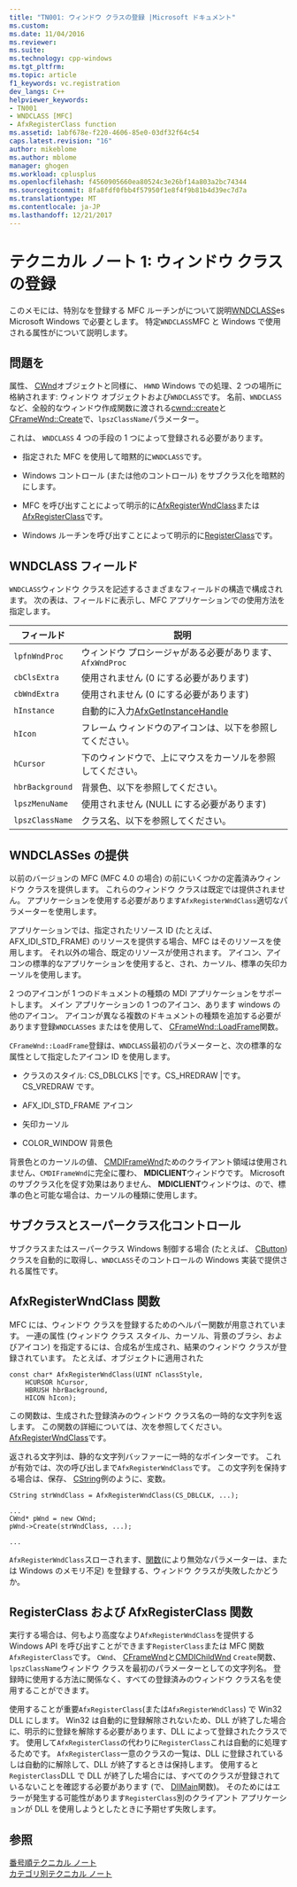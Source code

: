 ```yaml
---
title: "TN001: ウィンドウ クラスの登録 |Microsoft ドキュメント"
ms.custom: 
ms.date: 11/04/2016
ms.reviewer: 
ms.suite: 
ms.technology: cpp-windows
ms.tgt_pltfrm: 
ms.topic: article
f1_keywords: vc.registration
dev_langs: C++
helpviewer_keywords:
- TN001
- WNDCLASS [MFC]
- AfxRegisterClass function
ms.assetid: 1abf678e-f220-4606-85e0-03df32f64c54
caps.latest.revision: "16"
author: mikeblome
ms.author: mblome
manager: ghogen
ms.workload: cplusplus
ms.openlocfilehash: f4560905660ea80524c3e26bf14a803a2bc74344
ms.sourcegitcommit: 8fa8fdf0fbb4f57950f1e8f4f9b81b4d39ec7d7a
ms.translationtype: MT
ms.contentlocale: ja-JP
ms.lasthandoff: 12/21/2017
---
```

# <a name="tn001-window-class-registration"></a>テクニカル ノート 1: ウィンドウ クラスの登録
このメモには、特別なを登録する MFC ルーチンがについて説明[WNDCLASS](http://msdn.microsoft.com/library/windows/desktop/ms633576)es Microsoft Windows で必要とします。 特定`WNDCLASS`MFC と Windows で使用される属性がについて説明します。  
  
## <a name="the-problem"></a>問題を  
 属性、 [CWnd](../mfc/reference/cwnd-class.md)オブジェクトと同様に、 `HWND` Windows での処理、2 つの場所に格納されます: ウィンドウ オブジェクトおよび`WNDCLASS`です。 名前、`WNDCLASS`など、全般的なウィンドウ作成関数に渡される[cwnd::create](../mfc/reference/cwnd-class.md#create)と[CFrameWnd::Create](../mfc/reference/cframewnd-class.md#create)で、`lpszClassName`パラメーター。  
  
 これは、 `WNDCLASS` 4 つの手段の 1 つによって登録される必要があります。  
  
-   指定された MFC を使用して暗黙的に`WNDCLASS`です。  
  
-   Windows コントロール (または他のコントロール) をサブクラス化を暗黙的にします。  
  
-   MFC を呼び出すことによって明示的に[AfxRegisterWndClass](../mfc/reference/application-information-and-management.md#afxregisterwndclass)または[AfxRegisterClass](../mfc/reference/application-information-and-management.md#afxregisterclass)です。  
  
-   Windows ルーチンを呼び出すことによって明示的に[RegisterClass](http://msdn.microsoft.com/library/windows/desktop/ms633586)です。  
  
## <a name="wndclass-fields"></a>WNDCLASS フィールド  
 `WNDCLASS`ウィンドウ クラスを記述するさまざまなフィールドの構造で構成されます。 次の表は、フィールドに表示し、MFC アプリケーションでの使用方法を指定します。  
  
|フィールド|説明|  
|-----------|-----------------|  
|`lpfnWndProc`|ウィンドウ プロシージャがある必要があります、`AfxWndProc`|  
|`cbClsExtra`|使用されません (0 にする必要があります)|  
|`cbWndExtra`|使用されません (0 にする必要があります)|  
|`hInstance`|自動的に入力[AfxGetInstanceHandle](../mfc/reference/application-information-and-management.md#afxgetinstancehandle)|  
|`hIcon`|フレーム ウィンドウのアイコンは、以下を参照してください。|  
|`hCursor`|下のウィンドウで、上にマウスをカーソルを参照してください。|  
|`hbrBackground`|背景色、以下を参照してください。|  
|`lpszMenuName`|使用されません (NULL にする必要があります)|  
|`lpszClassName`|クラス名、以下を参照してください。|  
  
## <a name="provided-wndclasses"></a>WNDCLASSes の提供  
 以前のバージョンの MFC (MFC 4.0 の場合) の前にいくつかの定義済みウィンドウ クラスを提供します。 これらのウィンドウ クラスは既定では提供されません。 アプリケーションを使用する必要があります`AfxRegisterWndClass`適切なパラメーターを使用します。  
  
 アプリケーションでは、指定されたリソース ID (たとえば、AFX_IDI_STD_FRAME) のリソースを提供する場合、MFC はそのリソースを使用します。 それ以外の場合、既定のリソースが使用されます。 アイコン、アイコンの標準的なアプリケーションを使用すると、され、カーソル、標準の矢印カーソルを使用します。  
  
 2 つのアイコンが 1 つのドキュメントの種類の MDI アプリケーションをサポートします。 メイン アプリケーションの 1 つのアイコン、あります windows の他のアイコン。 アイコンが異なる複数のドキュメントの種類を追加する必要があります登録`WNDCLASS`es またはを使用して、 [CFrameWnd::LoadFrame](../mfc/reference/cframewnd-class.md#loadframe)関数。  
  
 `CFrameWnd::LoadFrame`登録は、`WNDCLASS`最初のパラメーターと、次の標準的な属性として指定したアイコン ID を使用します。  
  
-   クラスのスタイル: CS_DBLCLKS &#124;です。CS_HREDRAW &#124;です。CS_VREDRAW です。  
  
-   AFX_IDI_STD_FRAME アイコン  
  
-   矢印カーソル  
  
-   COLOR_WINDOW 背景色  
  
 背景色とのカーソルの値、 [CMDIFrameWnd](../mfc/reference/cmdiframewnd-class.md)ためのクライアント領域は使用されません、`CMDIFrameWnd`に完全に覆わ、 **MDICLIENT**ウィンドウです。 Microsoft のサブクラス化を促す効果はありません、 **MDICLIENT**ウィンドウは、ので、標準の色と可能な場合は、カーソルの種類に使用します。  
  
## <a name="subclassing-and-superclassing-controls"></a>サブクラスとスーパークラス化コントロール  
 サブクラスまたはスーパークラス Windows 制御する場合 (たとえば、 [CButton](../mfc/reference/cbutton-class.md)) クラスを自動的に取得し、`WNDCLASS`そのコントロールの Windows 実装で提供される属性です。  
  
## <a name="the-afxregisterwndclass-function"></a>AfxRegisterWndClass 関数  
 MFC には、ウィンドウ クラスを登録するためのヘルパー関数が用意されています。 一連の属性 (ウィンドウ クラス スタイル、カーソル、背景のブラシ、およびアイコン) を指定するには、合成名が生成され、結果のウィンドウ クラスが登録されています。 たとえば、オブジェクトに適用された  
  
```  
const char* AfxRegisterWndClass(UINT nClassStyle,
    HCURSOR hCursor,
    HBRUSH hbrBackground,
    HICON hIcon);
```  
  
 この関数は、生成された登録済みのウィンドウ クラス名の一時的な文字列を返します。 この関数の詳細については、次を参照してください。 [AfxRegisterWndClass](../mfc/reference/application-information-and-management.md#afxregisterwndclass)です。  
  
 返される文字列は、静的な文字列バッファーに一時的なポインターです。 これが有効では、次の呼び出しまで`AfxRegisterWndClass`です。 この文字列を保持する場合は、保存、 [CString](../atl-mfc-shared/using-cstring.md)例のように、変数。  
  
```  
CString strWndClass = AfxRegisterWndClass(CS_DBLCLK, ...);

...  
CWnd* pWnd = new CWnd;  
pWnd->Create(strWndClass, ...);

...  
```  
  
 `AfxRegisterWndClass`スローされます、[関数](../mfc/reference/cresourceexception-class.md)(により無効なパラメーターは、または Windows のメモリ不足) を登録する、ウィンドウ クラスが失敗したかどうか。  
  
## <a name="the-registerclass-and-afxregisterclass-functions"></a>RegisterClass および AfxRegisterClass 関数  
 実行する場合は、何もより高度なより`AfxRegisterWndClass`を提供する Windows API を呼び出すことができます`RegisterClass`または MFC 関数`AfxRegisterClass`です。 `CWnd`、 [CFrameWnd](../mfc/reference/cframewnd-class.md)と[CMDIChildWnd](../mfc/reference/cmdichildwnd-class.md) `Create`関数、`lpszClassName`ウィンドウ クラスを最初のパラメーターとしての文字列名。 登録時に使用する方法に関係なく、すべての登録済みのウィンドウ クラス名を使用することができます。  
  
 使用することが重要`AfxRegisterClass`(または`AfxRegisterWndClass`) で Win32 DLL にします。 Win32 は自動的に登録解除されないため、DLL が終了した場合に、明示的に登録を解除する必要があります、DLL によって登録されたクラスです。 使用して`AfxRegisterClass`の代わりに`RegisterClass`これは自動的に処理するためです。 `AfxRegisterClass`一意のクラスの一覧は、DLL に登録されているしは自動的に解除して、DLL が終了するときは保持します。 使用すると`RegisterClass`DLL で DLL が終了した場合には、すべてのクラスが登録されているないことを確認する必要があります (で、 [DllMain](http://msdn.microsoft.com/library/windows/desktop/ms682583)関数)。 そのためにはエラーが発生する可能性があります`RegisterClass`別のクライアント アプリケーションが DLL を使用しようとしたときに予期せず失敗します。  
  
## <a name="see-also"></a>参照  
 [番号順テクニカル ノート](../mfc/technical-notes-by-number.md)   
 [カテゴリ別テクニカル ノート](../mfc/technical-notes-by-category.md)

